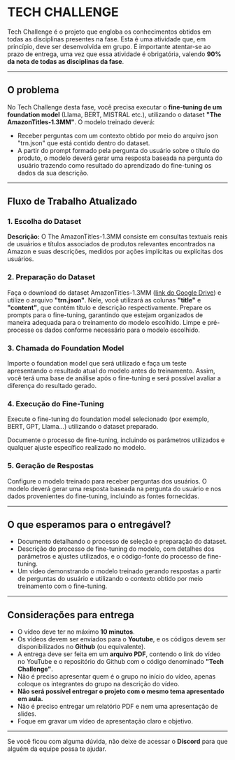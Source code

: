 # TECH CHALLENGE

Tech Challenge é o projeto que engloba os conhecimentos obtidos em todas as disciplinas presentes na fase. Esta é uma atividade que, em princípio, deve ser desenvolvida em grupo. É importante atentar-se ao prazo de entrega, uma vez que essa atividade é obrigatória, valendo **90% da nota de todas as disciplinas da fase**.

---

## O problema

No Tech Challenge desta fase, você precisa executar o **fine-tuning de um foundation model** (Llama, BERT, MISTRAL etc.), utilizando o dataset **"The AmazonTitles-1.3MM"**. O modelo treinado deverá:

- Receber perguntas com um contexto obtido por meio do arquivo json "trn.json" que está contido dentro do dataset.
- A partir do prompt formado pela pergunta do usuário sobre o título do produto, o modelo deverá gerar uma resposta baseada na pergunta do usuário trazendo como resultado do aprendizado do fine-tuning os dados da sua descrição.

---

## Fluxo de Trabalho Atualizado

### 1. Escolha do Dataset

**Descrição:** O The AmazonTitles-1.3MM consiste em consultas textuais reais de usuários e títulos associados de produtos relevantes encontrados na Amazon e suas descrições, medidos por ações implícitas ou explícitas dos usuários.

### 2. Preparação do Dataset

Faça o download do dataset AmazonTitles-1.3MM ([link do Google Drive](https://drive.google.com/file/d/12zH4mL2RX8iSvH0VCNnd3QxO4DzuHWnK/view)) e utilize o arquivo **"trn.json"**. Nele, você utilizará as colunas **"title"** e **"content"**, que contém título e descrição respectivamente. Prepare os prompts para o fine-tuning, garantindo que estejam organizados de maneira adequada para o treinamento do modelo escolhido. Limpe e pré-processe os dados conforme necessário para o modelo escolhido.

### 3. Chamada do Foundation Model

Importe o foundation model que será utilizado e faça um teste apresentando o resultado atual do modelo antes do treinamento. Assim, você terá uma base de análise após o fine-tuning e será possível avaliar a diferença do resultado gerado.

### 4. Execução do Fine-Tuning

Execute o fine-tuning do foundation model selecionado (por exemplo, BERT, GPT, Llama...) utilizando o dataset preparado.

Documente o processo de fine-tuning, incluindo os parâmetros utilizados e qualquer ajuste específico realizado no modelo.

### 5. Geração de Respostas

Configure o modelo treinado para receber perguntas dos usuários. O modelo deverá gerar uma resposta baseada na pergunta do usuário e nos dados provenientes do fine-tuning, incluindo as fontes fornecidas.

---

## O que esperamos para o entregável?

- Documento detalhando o processo de seleção e preparação do dataset.
- Descrição do processo de fine-tuning do modelo, com detalhes dos parâmetros e ajustes utilizados, e o código-fonte do processo de fine-tuning.
- Um vídeo demonstrando o modelo treinado gerando respostas a partir de perguntas do usuário e utilizando o contexto obtido por meio treinamento com o fine-tuning.

---

## Considerações para entrega

- O vídeo deve ter no máximo **10 minutos**.
- Os vídeos devem ser enviados para o **Youtube**, e os códigos devem ser disponibilizados no **Github** (ou equivalente).
- A entrega deve ser feita em um **arquivo PDF**, contendo o link do vídeo no YouTube e o repositório do Github com o código denominado **"Tech Challenge"**.
- Não é preciso apresentar quem é o grupo no início do vídeo, apenas coloque os integrantes do grupo na descrição do vídeo.
- **Não será possível entregar o projeto com o mesmo tema apresentado em aula.**
- Não é preciso entregar um relatório PDF e nem uma apresentação de slides.
- Foque em gravar um vídeo de apresentação claro e objetivo.

---

Se você ficou com alguma dúvida, não deixe de acessar o **Discord** para que alguém da equipe possa te ajudar.
